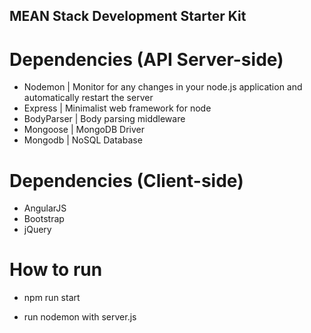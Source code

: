 ## MEAN Stack Development Starter Kit

# Dependencies (API Server-side)
- Nodemon | Monitor for any changes in your node.js application and automatically restart the server
- Express | Minimalist web framework for node
- BodyParser | Body parsing middleware
- Mongoose | MongoDB Driver
- Mongodb | NoSQL Database

# Dependencies (Client-side)
- AngularJS
- Bootstrap
- jQuery

# How to run
- npm run start
* run nodemon with server.js
